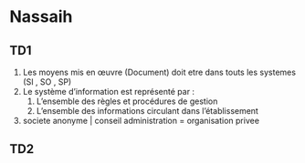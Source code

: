# Nassaih 
## TD1
1. Les moyens mis en œuvre (Document) doit etre dans touts les systemes  (SI , SO , SP)
2. Le système d’information est représenté par :
    1. L’ensemble des règles et procédures de gestion
    2. L’ensemble des informations circulant dans l’établissement
3. societe anonyme | conseil administration = organisation privee 

## TD2 

